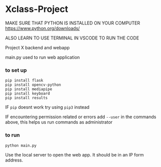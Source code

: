 # Xclass-Project
MAKE SURE THAT PYTHON IS INSTALLED ON YOUR COMPUTER
https://www.python.org/downloads/

ALSO LEARN TO USE TERMINAL IN VSCODE TO RUN THE CODE

Project X backend and webapp

main.py used to run web application



### to set up
```
pip install flask
pip install opencv-python
pip install mediapipe
pip install keyboard
pip install results
```
IF ```pip``` doesnt work try using ```pip3``` instead

IF encountering permission related or errors add ```--user``` in the commands above, this helps us run commands as administrator

### to run
```
python main.py
```
Use the local server to open the web app. It should be in an IP form address.
